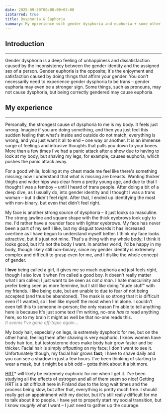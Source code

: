 ```yaml
---
date: 2025-09-30T00:00:00+03:00
isStarred: true
title: Dysphoria & Euphoria
summary: My epxerience with gender dysphoria and euphoria + some other stuff about my gender identity.
---
```

## Introduction
---
Gender dysphoria is a deep feeling of unhappiness and dissatisfaction caused by the inconsistency
between the gender identity and the assigned sex of a person. Gender euphoria is the opposite; it's
the enjoyment and satisfaction caused by doing things that affirm your gender. You don't necessarily
need to experience gender dysphoria to be trans – gender euphoria may even be a stronger sign. Some
things, such as pronouns, may not cause dysphoria, but being correctly gendered may cause euphoria.


## My experience
---
Personally, the strongest cause of dysphoria to me is my body. It feels just *wrong*. Imagine if you
are doing something, and then you just feel this sudden feeling that what's inside and outside do not
match; everything is wrong, and you just want it all to end – one way or another. It is an immense
surge of feelings and intrusive thoughts that pulls you down to your knees. More than a few times I've
had a panic attack after a show due to having to look at my body, but shaving my legs, for example,
causes euphoria, which pushes the panic attack away.

For a good while, looking at my chest made me feel like there's something missing; now I understand
that what is missing are breasts. Wanting thicker thighs and wider hips was clear from a pretty young
age, and due to that I thought I was a femboy – until I heard of trans people. After doing a bit of a
deep dive, as I usually do, into gender identity and I thought I was a trans woman – but it didn't
feel right. After that, I ended up identifying the most with non-binary, but even that didn't feel right.

My face is another strong source of dysphoria – it just looks so masculine. The strong jawline and
square shape with the thick eyebrows look ugly to me. I'd rather have a rounder face with lighter
eyebrows. My face has never been a part of my self I like, but my disgust towards it has increased
overtime as I have begun to understand myself better. I think my face looks attractive, but it's just
not mine. That's a thing with my whole body; I think it looks good, but it's not the body I want. In
another world, I'd be happy in my body, though likely still non-binary, since my gender identity is
extremely complex and difficult to grasp even for me, and I dislike the whole concept of gender.

I **love** being called a girl, it gives me so much euphoria and just feels *right*, though I also love it
when I'm called a good boy. It doesn't really matter what I am called; I just want to be seen as *not
a man*. I hate masculinity and prefer being seen as more feminine, but I still like doing "dude stuff"
with my friends. I like being cute, but am unable to due to fear of not being accepted (and thus be
abandoned). The mask is so strong that it is difficult even if I wanted, so I feel like myself the
most when I'm alone. I couldn't even tell this to someone in-person; the only reason I'm able to tell
anything here is because It's just some text I'm writing, no-one *has to* read anything here, so to my
brain it might as well be that no-one reads this.<br>
<span style="opacity:0.5;">*It seems I've gone off-topic again...*</span>

My body hair, especially on legs, is extremely dysphoric for me, but on the other hand, feeling them
after shaving is very euphoric. I know women have body hair too, but testosterone does make body hair
grow faster and be thicker. Facial hair is simply offputting on my face; I don't want to see it.
Unfortunately though, my facial hair grows **fast**; I have to shave daily and you can see a shadow in
just a few hours. I've been thinking of starting to wear a mask, but it might be a bit odd – gotta
think about it a bit more.

<span style="text-decoration: underline;" title="hormone replacement therapy">HRT</span>* will likely
be extremely euphoric for me when I get it. I've been studying all the effects of estrogen and all of
them seem so nice! Getting HRT is a bit difficult here in Finland due to the long wait times and the
process being slow, but after that, everything is pretty much free. I should really get an appointment
with my doctor, but it's still really difficult for me to talk about it to people. I have yet to
properly start my social transition, but I know *roughly* what I want – I just need to gather up the courage.
